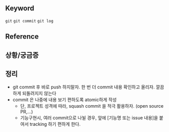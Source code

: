## Keyword
`git` `git commit` `git log`

## Reference

## 상황/궁금증

## 정리
- git commit 후 바로 push 하지말자. 한 번 더 commit 내용 확인하고 올리자. 깔끔하게 되돌려지지 않는다
- commit 은 나중에 내용 보기 편하도록 atomic하게 작성
  - 단, 프로젝트 성격에 따라, squash commit 을 적극 활용하자. (open source PR,...)
  - 기능구현시, 여러 commit으로 나뉠 경우, 앞에 [기능명 또는 issue 내용]을 붙여서 tracking 하기 편하게 한다.